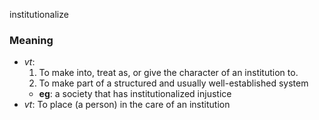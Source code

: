 institutionalize
### Meaning
+ _vt_:
   1. To make into, treat as, or give the character of an institution to.
   2. To make part of a structured and usually well-established system
    + __eg__: a society that has institutionalized injustice
+ _vt_: To place (a person) in the care of an institution
